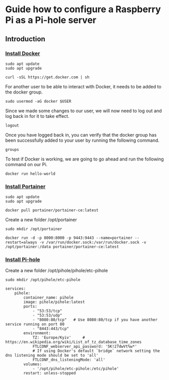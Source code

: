 # Guide how to configure a Raspberry Pi as a Pi-hole server

## Introduction

### [Install Docker](https://pimylifeup.com/raspberry-pi-docker/)

```
sudo apt update
sudo apt upgrade
```

    curl -sSL https://get.docker.com | sh

For another user to be able to interact with Docker, it needs to be added to the docker group.

    sudo usermod -aG docker $USER

Since we made some changes to our user, we will now need to log out and log back in for it to take effect.

    logout

Once you have logged back in, you can verify that the docker group has been successfully added to your user by running the following command.

    groups

To test if Docker is working, we are going to go ahead and run the following command on our Pi.

    docker run hello-world

### [Install Portainer](https://pimylifeup.com/raspberry-pi-portainer/)

```
sudo apt update
sudo apt upgrade
```

    docker pull portainer/portainer-ce:latest

Create a new folder /opt/portainer

    sudo mkdir /opt/portainer

```
docker run -d -p 8000:8000 -p 9443:9443 --name=portainer --restart=always -v /var/run/docker.sock:/var/run/docker.sock -v /opt/portainer:/data portainer/portainer-ce:latest
```

### [Install Pi-hole](https://docs.pi-hole.net/docker/)

Create a new folder /opt/pihole/pihole/etc-pihole

    sudo mkdir /opt/pihole/etc-pihole

```
services:
    pihole:
        container_name: pihole
        image: pihole/pihole:latest
        ports:
            - "53:53/tcp"
            - "53:53/udp"
            - "8080:80/tcp"   # Use 8080:80/tcp if you have another service running on port 80
            - "8443:443/tcp"
        environment:
            TZ: 'Europe/Kyiv'     # https://en.wikipedia.org/wiki/List_of_tz_database_time_zones
            FTLCONF_webserver_api_password: '5K!27dwVt%w*'
            # If using Docker's default `bridge` network setting the dns listening mode should be set to 'all'
            FTLCONF_dns_listeningMode: 'all'
        volumes:
            - '/opt/pihole/etc-pihole:/etc/pihole'
        restart: unless-stopped
```
